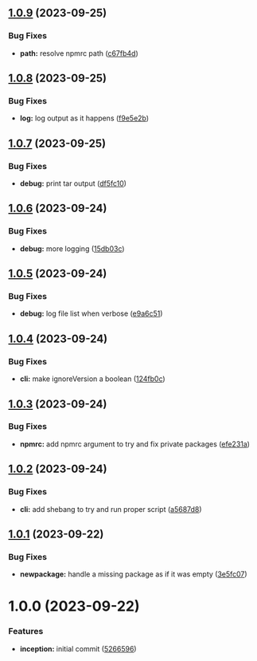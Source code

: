 ## [1.0.9](https://github.com/sesamecare/check-package-changes/compare/v1.0.8...v1.0.9) (2023-09-25)


### Bug Fixes

* **path:** resolve npmrc path ([c67fb4d](https://github.com/sesamecare/check-package-changes/commit/c67fb4d532caddf2538615e800544e1a5facaa99))

## [1.0.8](https://github.com/sesamecare/check-package-changes/compare/v1.0.7...v1.0.8) (2023-09-25)


### Bug Fixes

* **log:** log output as it happens ([f9e5e2b](https://github.com/sesamecare/check-package-changes/commit/f9e5e2b1227392d9080e7116e9f140a26cd6020e))

## [1.0.7](https://github.com/sesamecare/check-package-changes/compare/v1.0.6...v1.0.7) (2023-09-25)


### Bug Fixes

* **debug:** print tar output ([df5fc10](https://github.com/sesamecare/check-package-changes/commit/df5fc10cab4db4b6434484b0888abdf6c72ba28a))

## [1.0.6](https://github.com/sesamecare/check-package-changes/compare/v1.0.5...v1.0.6) (2023-09-24)


### Bug Fixes

* **debug:** more logging ([15db03c](https://github.com/sesamecare/check-package-changes/commit/15db03c7977bff4d91463ac0aec9d81cfdb558e9))

## [1.0.5](https://github.com/sesamecare/check-package-changes/compare/v1.0.4...v1.0.5) (2023-09-24)


### Bug Fixes

* **debug:** log file list when verbose ([e9a6c51](https://github.com/sesamecare/check-package-changes/commit/e9a6c51dc0ec5eadf4ea8fdd4e8455f7b8696d08))

## [1.0.4](https://github.com/sesamecare/check-package-changes/compare/v1.0.3...v1.0.4) (2023-09-24)


### Bug Fixes

* **cli:** make ignoreVersion a boolean ([124fb0c](https://github.com/sesamecare/check-package-changes/commit/124fb0c15ea0d07be5744b959bf9315b63c2b3d7))

## [1.0.3](https://github.com/sesamecare/check-package-changes/compare/v1.0.2...v1.0.3) (2023-09-24)


### Bug Fixes

* **npmrc:** add npmrc argument to try and fix private packages ([efe231a](https://github.com/sesamecare/check-package-changes/commit/efe231ac8598f9e6c276ac0a1590b4d3bfe47515))

## [1.0.2](https://github.com/sesamecare/check-package-changes/compare/v1.0.1...v1.0.2) (2023-09-24)


### Bug Fixes

* **cli:** add shebang to try and run proper script ([a5687d8](https://github.com/sesamecare/check-package-changes/commit/a5687d83eb3bd91925b215f56046bfb0b852a76c))

## [1.0.1](https://github.com/sesamecare/check-package-changes/compare/v1.0.0...v1.0.1) (2023-09-22)


### Bug Fixes

* **newpackage:** handle a missing package as if it was empty ([3e5fc07](https://github.com/sesamecare/check-package-changes/commit/3e5fc07e30c70cb25381e317621507c523929cc9))

# 1.0.0 (2023-09-22)


### Features

* **inception:** initial commit ([5266596](https://github.com/sesamecare/check-package-changes/commit/5266596d80145f829df8d69043ff454715c0acd0))
